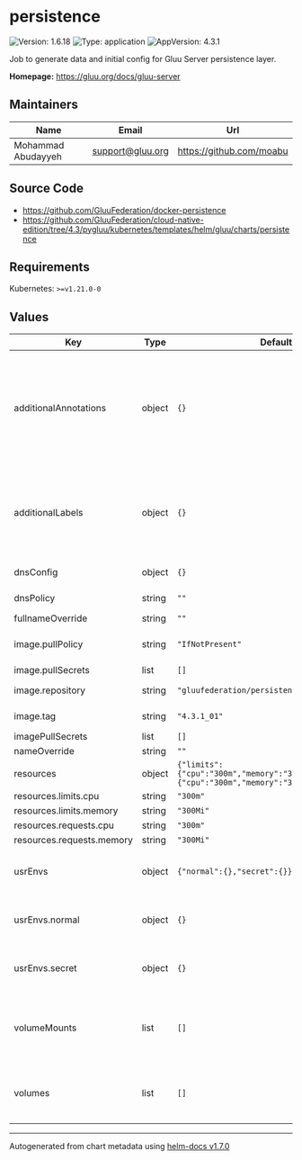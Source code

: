 # persistence

![Version: 1.6.18](https://img.shields.io/badge/Version-1.6.18-informational?style=flat-square) ![Type: application](https://img.shields.io/badge/Type-application-informational?style=flat-square) ![AppVersion: 4.3.1](https://img.shields.io/badge/AppVersion-4.3.1-informational?style=flat-square)

Job to generate data and initial config for Gluu Server persistence layer.

**Homepage:** <https://gluu.org/docs/gluu-server>

## Maintainers

| Name | Email | Url |
| ---- | ------ | --- |
| Mohammad Abudayyeh | support@gluu.org | https://github.com/moabu |

## Source Code

* <https://github.com/GluuFederation/docker-persistence>
* <https://github.com/GluuFederation/cloud-native-edition/tree/4.3/pygluu/kubernetes/templates/helm/gluu/charts/persistence>

## Requirements

Kubernetes: `>=v1.21.0-0`

## Values

| Key | Type | Default | Description |
|-----|------|---------|-------------|
| additionalAnnotations | object | `{}` | Additional annotations that will be added across all resources  in the format of {cert-manager.io/issuer: "letsencrypt-prod"}. key app is taken |
| additionalLabels | object | `{}` | Additional labels that will be added across all resources definitions in the format of {mylabel: "myapp"} |
| dnsConfig | object | `{}` | Add custom dns config |
| dnsPolicy | string | `""` | Add custom dns policy |
| fullnameOverride | string | `""` |  |
| image.pullPolicy | string | `"IfNotPresent"` | Image pullPolicy to use for deploying. |
| image.pullSecrets | list | `[]` | Image Pull Secrets |
| image.repository | string | `"gluufederation/persistence"` | Image  to use for deploying. |
| image.tag | string | `"4.3.1_01"` | Image  tag to use for deploying. |
| imagePullSecrets | list | `[]` |  |
| nameOverride | string | `""` |  |
| resources | object | `{"limits":{"cpu":"300m","memory":"300Mi"},"requests":{"cpu":"300m","memory":"300Mi"}}` | Resource specs. |
| resources.limits.cpu | string | `"300m"` | CPU limit |
| resources.limits.memory | string | `"300Mi"` | Memory limit. |
| resources.requests.cpu | string | `"300m"` | CPU request. |
| resources.requests.memory | string | `"300Mi"` | Memory request. |
| usrEnvs | object | `{"normal":{},"secret":{}}` | Add custom normal and secret envs to the service |
| usrEnvs.normal | object | `{}` | Add custom normal envs to the service variable1: value1 |
| usrEnvs.secret | object | `{}` | Add custom secret envs to the service variable1: value1 |
| volumeMounts | list | `[]` | Configure any additional volumesMounts that need to be attached to the containers |
| volumes | list | `[]` | Configure any additional volumes that need to be attached to the pod |

----------------------------------------------
Autogenerated from chart metadata using [helm-docs v1.7.0](https://github.com/norwoodj/helm-docs/releases/v1.7.0)

